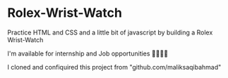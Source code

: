 # Rolex-Wrist-Watch
Practice HTML and CSS and a little bit of javascript by building a Rolex Wrist-Watch

I'm available for internship and Job opportunities 👩‍💻👨‍💻


I cloned and confiquired this project from "github.com/maliksaqibahmad"
